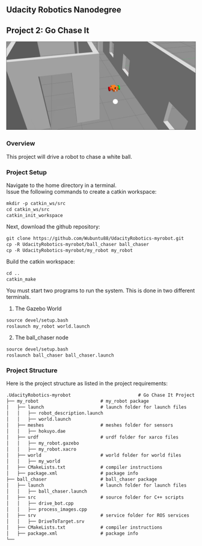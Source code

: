 Udacity Robotics Nanodegree
------------------

Project 2: Go Chase It
------------------
![Robot and ball picture](overhead_shot.png)
### Overview
This project will drive a robot to chase a white ball.

### Project Setup

Navigate to the home directory in a terminal.  
Issue the following commands to create a catkin workspace:
```
mkdir -p catkin_ws/src
cd catkin_ws/src
catkin_init_workspace
```

Next, download the github repository:

```
git clone https://github.com/Wubuntu88/UdacityRobotics-myrobot.git
cp -R UdacityRobotics-myrobot/ball_chaser ball_chaser
cp -R UdacityRobotics-myrobot/my_robot my_robot
```

Build the catkin workspace:
```
cd ..
catkin_make
```

You must start two programs to run the system.  This is done in two different terminals.
1) The Gazebo World
```
source devel/setup.bash
roslaunch my_robot world.launch
```
2) The ball_chaser node
```
source devel/setup.bash
roslaunch ball_chaser ball_chaser.launch
```

### Project Structure
Here is the project structure as listed in the project requirements:
```
.UdacityRobotics-myrobot                         # Go Chase It Project
├── my_robot                       # my_robot package                   
│   ├── launch                     # launch folder for launch files   
│   │   ├── robot_description.launch
│   │   ├── world.launch
│   ├── meshes                     # meshes folder for sensors
│   │   ├── hokuyo.dae
│   ├── urdf                       # urdf folder for xarco files
│   │   ├── my_robot.gazebo
│   │   ├── my_robot.xacro
│   ├── world                      # world folder for world files
│   │   ├── my_world
│   ├── CMakeLists.txt             # compiler instructions
│   ├── package.xml                # package info
├── ball_chaser                    # ball_chaser package                   
│   ├── launch                     # launch folder for launch files   
│   │   ├── ball_chaser.launch
│   ├── src                        # source folder for C++ scripts
│   │   ├── drive_bot.cpp
│   │   ├── process_images.cpp
│   ├── srv                        # service folder for ROS services
│   │   ├── DriveToTarget.srv
│   ├── CMakeLists.txt             # compiler instructions
│   ├── package.xml                # package info                  
└──                      
```